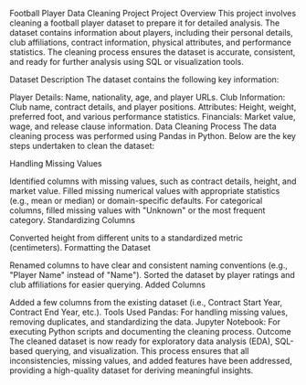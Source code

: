 Football Player Data Cleaning Project
Project Overview
This project involves cleaning a football player dataset to prepare it for detailed analysis. The dataset contains information about players, including their personal details, club affiliations, contract information, physical attributes, and performance statistics. The cleaning process ensures the dataset is accurate, consistent, and ready for further analysis using SQL or visualization tools.

Dataset Description
The dataset contains the following key information:

Player Details: Name, nationality, age, and player URLs.
Club Information: Club name, contract details, and player positions.
Attributes: Height, weight, preferred foot, and various performance statistics.
Financials: Market value, wage, and release clause information.
Data Cleaning Process
The data cleaning process was performed using Pandas in Python. Below are the key steps undertaken to clean the dataset:

Handling Missing Values

Identified columns with missing values, such as contract details, height, and market value.
Filled missing numerical values with appropriate statistics (e.g., mean or median) or domain-specific defaults.
For categorical columns, filled missing values with "Unknown" or the most frequent category.
Standardizing Columns

Converted height from different units to a standardized metric (centimeters).
Formatting the Dataset

Renamed columns to have clear and consistent naming conventions (e.g., "Player Name" instead of "Name").
Sorted the dataset by player ratings and club affiliations for easier querying.
Added Columns

Added a few columns from the existing dataset (i.e., Contract Start Year, Contract End Year, etc.).
Tools Used
Pandas: For handling missing values, removing duplicates, and standardizing the data.
Jupyter Notebook: For executing Python scripts and documenting the cleaning process.
Outcome
The cleaned dataset is now ready for exploratory data analysis (EDA), SQL-based querying, and visualization. This process ensures that all inconsistencies, missing values, and added features have been addressed, providing a high-quality dataset for deriving meaningful insights.
